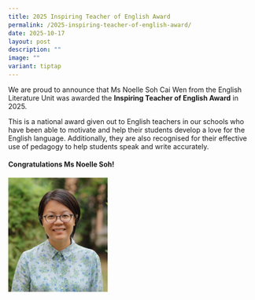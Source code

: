 ```yaml
---
title: 2025 Inspiring Teacher of English Award
permalink: /2025-inspiring-teacher-of-english-award/
date: 2025-10-17
layout: post
description: ""
image: ""
variant: tiptap
---
```

<p>We are proud to announce that Ms Noelle Soh Cai Wen from the English Literature
Unit was awarded the <strong>Inspiring Teacher of English Award</strong> in
2025.</p>
<p>This is a national award given out to English teachers in our schools
who have been able to motivate and help their students develop a love for
the English language. Additionally, they are also recognised for their
effective use of pedagogy to help students speak and write accurately.</p>
<p></p>
<h4>Congratulations Ms Noelle Soh!</h4>
<div class="isomer-image-wrapper">
<img style="width: 40%;" height="auto" width="100%" alt="" src="/images/Ms_Soh_Cai_Wen_Noelle_English.jpg">
</div>
<h4></h4>
<p></p>